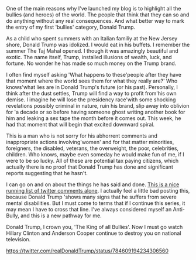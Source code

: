 One of the main reasons why I've launched my blog is to highlight all the bullies (and heroes) of the world. The people that think that they can so and do anything without any real consequences. And what better way to mark the entry of my first 'bullies' category, Donald Trump.

As a child who spent summers with an Italian familiy at the New Jersey shore, Donald Trump was idolized. I would eat in his buffets. I remember the summer The Taj Mahal opened. I though it was amazingly beautiful and exotic. The name itself, Trump, installed illusions of wealth, luck, and fortune. No wonder he has made so much money on the Trump brand.

I often find myself asking 'What happens to these'people after they have that moment where the world sees them for what they really are?' Who knows'what lies are in Donald Trump's future (or his past). Personally, I think after the dust settles, Trump will find a way to profit from'his own demise. I imagine he will lose the presidency race'with some shocking revelations possibly criminal in nature, ruin his brand, slip away into oblivion for 'a decade or so before having someone ghost writing another book for him and leaking a sex tape the month before it comes out. This week, he had that moment that will begin that excited downward spiral.

This is a man who is not sorry for his abhorrent comments and inappropriate actions involving'women' and for that matter minorities, foreigners, the disabled, veterans, the overweight, the poor, celebrities, children. Who knows, maybe even someday he would make fun of me, if I were to be so lucky. All of these are potential tax paying citizens, which actually there is no proof that Donald Trump has done and significant reports suggesting that he hasn't.

I can go on and on about the things he has said and done. [This is a nice running list of twitter comments alone](http://www.nytimes.com/interactive/2016/01/28/upshot/donald-trump-twitter-insults.html). I actually feel a little bad posting this, because Donald Trump 'shows many signs that he suffers from severe mental disabilities. But I must come to terms that if I continue this series, it may mean I have to cross that line. I've always considered myself an Anti-Bully, and this is a new pathway for me.

Donald Trump, I crown you, 'The King of all Bullies'. Now I must go watch Hillary Clinton and Anderson Cooper continue to destroy you on national television.

https://twitter.com/realDonaldTrump/status/784609194234306560
